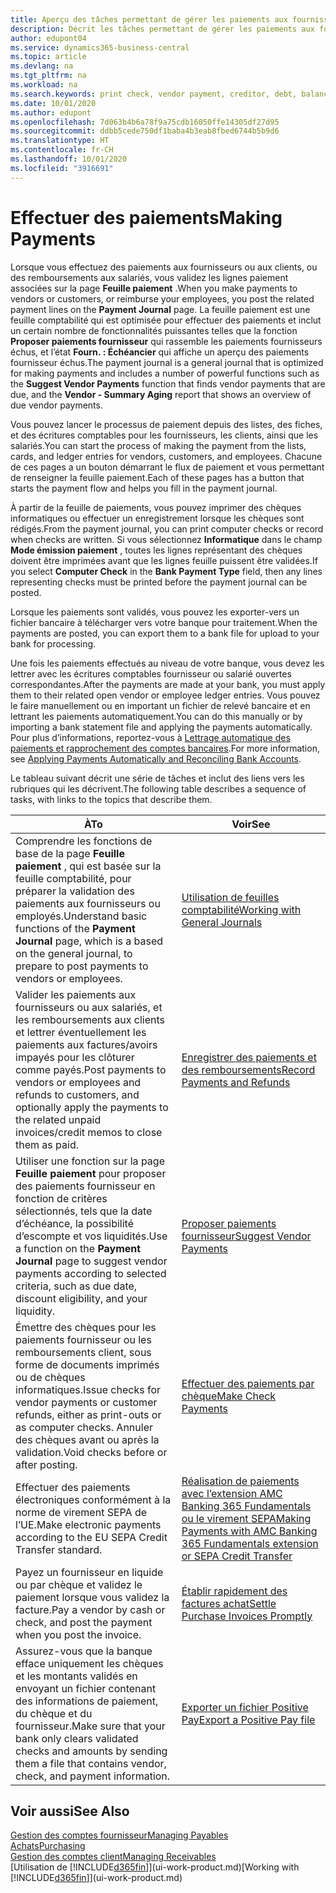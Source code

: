 ```yaml
---
title: Aperçu des tâches permettant de gérer les paiements aux fournisseurs| Microsoft Docs
description: Décrit les tâches permettant de gérer les paiements aux fournisseurs ou aux créditeurs, y compris la validation de lignes paiement et d’obtenir un aperçu du solde échu.
author: edupont04
ms.service: dynamics365-business-central
ms.topic: article
ms.devlang: na
ms.tgt_pltfrm: na
ms.workload: na
ms.search.keywords: print check, vendor payment, creditor, debt, balance due, AP
ms.date: 10/01/2020
ms.author: edupont
ms.openlocfilehash: 7d063b4b6a78f9a75cdb16050ffe14305df27d95
ms.sourcegitcommit: ddbb5cede750df1baba4b3eab8fbed6744b5b9d6
ms.translationtype: HT
ms.contentlocale: fr-CH
ms.lasthandoff: 10/01/2020
ms.locfileid: "3916691"
---
```

# <a name="making-payments"></a><span data-ttu-id="cda45-103">Effectuer des paiements</span><span class="sxs-lookup"><span data-stu-id="cda45-103">Making Payments</span></span>

<span data-ttu-id="cda45-104">Lorsque vous effectuez des paiements aux fournisseurs ou aux clients, ou des remboursements aux salariés, vous validez les lignes paiement associées sur la page **Feuille paiement** .</span><span class="sxs-lookup"><span data-stu-id="cda45-104">When you make payments to vendors or customers, or reimburse your employees, you post the related payment lines on the **Payment Journal** page.</span></span> <span data-ttu-id="cda45-105">La feuille paiement est une feuille comptabilité qui est optimisée pour effectuer des paiements et inclut un certain nombre de fonctionnalités puissantes telles que la fonction **Proposer paiements fournisseur** qui rassemble les paiements fournisseurs échus, et l’état **Fourn. : Échéancier** qui affiche un aperçu des paiements fournisseur échus.</span><span class="sxs-lookup"><span data-stu-id="cda45-105">The payment journal is a general journal that is optimized for making payments and includes a number of powerful functions such as the **Suggest Vendor Payments** function that finds vendor payments that are due, and the **Vendor - Summary Aging** report that shows an overview of due vendor payments.</span></span>  

<span data-ttu-id="cda45-106">Vous pouvez lancer le processus de paiement depuis des listes, des fiches, et des écritures comptables pour les fournisseurs, les clients, ainsi que les salariés.</span><span class="sxs-lookup"><span data-stu-id="cda45-106">You can start the process of making the payment from the lists, cards, and ledger entries for vendors, customers, and employees.</span></span> <span data-ttu-id="cda45-107">Chacune de ces pages a un bouton démarrant le flux de paiement et vous permettant de renseigner la feuille paiement.</span><span class="sxs-lookup"><span data-stu-id="cda45-107">Each of these pages has a button that starts the payment flow and helps you fill in the payment journal.</span></span>  

<span data-ttu-id="cda45-108">À partir de la feuille de paiements, vous pouvez imprimer des chèques informatiques ou effectuer un enregistrement lorsque les chèques sont rédigés.</span><span class="sxs-lookup"><span data-stu-id="cda45-108">From the payment journal, you can print computer checks or record when checks are written.</span></span> <span data-ttu-id="cda45-109">Si vous sélectionnez **Informatique** dans le champ **Mode émission paiement** , toutes les lignes représentant des chèques doivent être imprimées avant que les lignes feuille puissent être validées.</span><span class="sxs-lookup"><span data-stu-id="cda45-109">If you select **Computer Check** in the **Bank Payment Type** field, then any lines representing checks must be printed before the payment journal can be posted.</span></span>

<span data-ttu-id="cda45-110">Lorsque les paiements sont validés, vous pouvez les exporter-vers un fichier bancaire à télécharger vers votre banque pour traitement.</span><span class="sxs-lookup"><span data-stu-id="cda45-110">When the payments are posted, you can export them to a bank file for upload to your bank for processing.</span></span>

<span data-ttu-id="cda45-111">Une fois les paiements effectués au niveau de votre banque, vous devez les lettrer avec les écritures comptables fournisseur ou salarié ouvertes correspondantes.</span><span class="sxs-lookup"><span data-stu-id="cda45-111">After the payments are made at your bank, you must apply them to their related open vendor or employee ledger entries.</span></span> <span data-ttu-id="cda45-112">Vous pouvez le faire manuellement ou en important un fichier de relevé bancaire et en lettrant les paiements automatiquement.</span><span class="sxs-lookup"><span data-stu-id="cda45-112">You can do this manually or by importing a bank statement file and applying the payments automatically.</span></span> <span data-ttu-id="cda45-113">Pour plus d’informations, reportez-vous à [Lettrage automatique des paiements et rapprochement des comptes bancaires](receivables-apply-payments-auto-reconcile-bank-accounts.md).</span><span class="sxs-lookup"><span data-stu-id="cda45-113">For more information, see [Applying Payments Automatically and Reconciling Bank Accounts](receivables-apply-payments-auto-reconcile-bank-accounts.md).</span></span>

<span data-ttu-id="cda45-114">Le tableau suivant décrit une série de tâches et inclut des liens vers les rubriques qui les décrivent.</span><span class="sxs-lookup"><span data-stu-id="cda45-114">The following table describes a sequence of tasks, with links to the topics that describe them.</span></span>

| <span data-ttu-id="cda45-115">À</span><span class="sxs-lookup"><span data-stu-id="cda45-115">To</span></span> | <span data-ttu-id="cda45-116">Voir</span><span class="sxs-lookup"><span data-stu-id="cda45-116">See</span></span> |
| --- | --- |
|<span data-ttu-id="cda45-117">Comprendre les fonctions de base de la page **Feuille paiement** , qui est basée sur la feuille comptabilité, pour préparer la validation des paiements aux fournisseurs ou employés.</span><span class="sxs-lookup"><span data-stu-id="cda45-117">Understand basic functions of the **Payment Journal** page, which is a based on the general journal, to prepare to post payments to vendors or employees.</span></span>|[<span data-ttu-id="cda45-118">Utilisation de feuilles comptabilité</span><span class="sxs-lookup"><span data-stu-id="cda45-118">Working with General Journals</span></span>](ui-work-general-journals.md)|
|<span data-ttu-id="cda45-119">Valider les paiements aux fournisseurs ou aux salariés, et les remboursements aux clients et lettrer éventuellement les paiements aux factures/avoirs impayés pour les clôturer comme payés.</span><span class="sxs-lookup"><span data-stu-id="cda45-119">Post payments to vendors or employees and refunds to customers, and optionally apply the payments to the related unpaid invoices/credit memos to close them as paid.</span></span>|[<span data-ttu-id="cda45-120">Enregistrer des paiements et des remboursements</span><span class="sxs-lookup"><span data-stu-id="cda45-120">Record Payments and Refunds</span></span>](payables-how-post-payments-refunds.md)|
| <span data-ttu-id="cda45-121">Utiliser une fonction sur la page **Feuille paiement** pour proposer des paiements fournisseur en fonction de critères sélectionnés, tels que la date d’échéance, la possibilité d’escompte et vos liquidités.</span><span class="sxs-lookup"><span data-stu-id="cda45-121">Use a function on the **Payment Journal** page to suggest vendor payments according to selected criteria, such as due date, discount eligibility, and your liquidity.</span></span> |[<span data-ttu-id="cda45-122">Proposer paiements fournisseur</span><span class="sxs-lookup"><span data-stu-id="cda45-122">Suggest Vendor Payments</span></span>](payables-how-suggest-vendor-payments.md) |
| <span data-ttu-id="cda45-123">Émettre des chèques pour les paiements fournisseur ou les remboursements client, sous forme de documents imprimés ou de chèques informatiques.</span><span class="sxs-lookup"><span data-stu-id="cda45-123">Issue checks for vendor payments or customer refunds, either as print-outs or as computer checks.</span></span> <span data-ttu-id="cda45-124">Annuler des chèques avant ou après la validation.</span><span class="sxs-lookup"><span data-stu-id="cda45-124">Void checks before or after posting.</span></span> |[<span data-ttu-id="cda45-125">Effectuer des paiements par chèque</span><span class="sxs-lookup"><span data-stu-id="cda45-125">Make Check Payments</span></span>](payables-how-work-checks.md) |
|<span data-ttu-id="cda45-126">Effectuer des paiements électroniques conformément à la norme de virement SEPA de l’UE.</span><span class="sxs-lookup"><span data-stu-id="cda45-126">Make electronic payments according to the EU SEPA Credit Transfer standard.</span></span>|[<span data-ttu-id="cda45-127">Réalisation de paiements avec l’extension AMC Banking 365 Fundamentals ou le virement SEPA</span><span class="sxs-lookup"><span data-stu-id="cda45-127">Making Payments with AMC Banking 365 Fundamentals extension or SEPA Credit Transfer</span></span>](finance-make-payments-with-bank-data-conversion-service-or-sepa-credit-transfer.md)|
| <span data-ttu-id="cda45-128">Payez un fournisseur en liquide ou par chèque et validez le paiement lorsque vous validez la facture.</span><span class="sxs-lookup"><span data-stu-id="cda45-128">Pay a vendor by cash or check, and post the payment when you post the invoice.</span></span> |[<span data-ttu-id="cda45-129">Établir rapidement des factures achat</span><span class="sxs-lookup"><span data-stu-id="cda45-129">Settle Purchase Invoices Promptly</span></span>](finance-how-to-settle-purchase-invoices-promptly.md) |
| <span data-ttu-id="cda45-130">Assurez-vous que la banque efface uniquement les chèques et les montants validés en envoyant un fichier contenant des informations de paiement, du chèque et du fournisseur.</span><span class="sxs-lookup"><span data-stu-id="cda45-130">Make sure that your bank only clears validated checks and amounts by sending them a file that contains vendor, check, and payment information.</span></span> |[<span data-ttu-id="cda45-131">Exporter un fichier Positive Pay</span><span class="sxs-lookup"><span data-stu-id="cda45-131">Export a Positive Pay file</span></span>](finance-how-positive-pay.md) |

## <a name="see-also"></a><span data-ttu-id="cda45-132">Voir aussi</span><span class="sxs-lookup"><span data-stu-id="cda45-132">See Also</span></span>
[<span data-ttu-id="cda45-133">Gestion des comptes fournisseur</span><span class="sxs-lookup"><span data-stu-id="cda45-133">Managing Payables</span></span>](payables-manage-payables.md)  
[<span data-ttu-id="cda45-134">Achats</span><span class="sxs-lookup"><span data-stu-id="cda45-134">Purchasing</span></span>](purchasing-manage-purchasing.md)  
[<span data-ttu-id="cda45-135">Gestion des comptes client</span><span class="sxs-lookup"><span data-stu-id="cda45-135">Managing Receivables</span></span>](receivables-manage-receivables.md)  
<span data-ttu-id="cda45-136">[Utilisation de [!INCLUDE[d365fin](includes/d365fin_md.md)]](ui-work-product.md)</span><span class="sxs-lookup"><span data-stu-id="cda45-136">[Working with [!INCLUDE[d365fin](includes/d365fin_md.md)]](ui-work-product.md)</span></span>  

